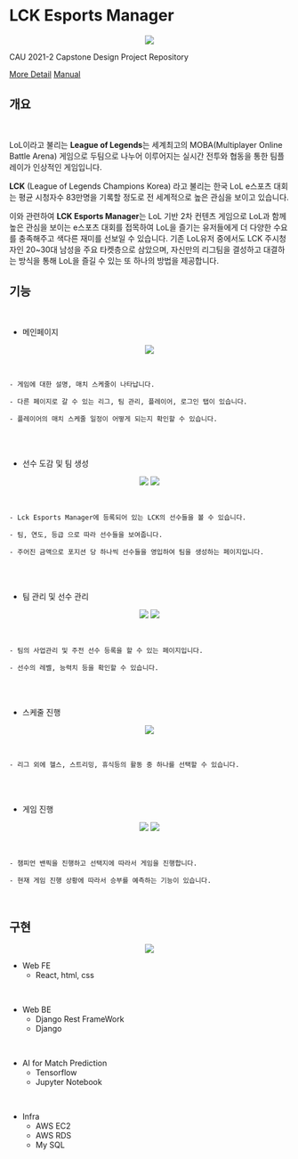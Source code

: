 LCK Esports Manager
==========
<p align="center">
 <img src = "./img/poster.PNG">
</p>
CAU 2021-2 Capstone Design Project Repository

[More Detail](https://github.com/Lck-Esports-Manager/LCK-Documents/blob/main/%EC%BA%A1%EC%8A%A4%ED%86%A4%20%EB%94%94%EC%9E%90%EC%9D%B8%20Final%20-%20LCK%20Esports%20Manager.pdf)
[Manual](https://github.com/Lck-Esports-Manager/LCK-Documents/blob/main/LCK_Esports_Manager_MANUAL.pdf)

개요
--------

<br>

LoL이라고 불리는 **League of Legends**는 세계최고의  MOBA(Multiplayer Online Battle Arena) 게임으로 두팀으로 나누어 이루어지는 실시간 전투와 협동을 통한 팀플레이가 인상적인 게임입니다.
<br>

**LCK** (League of Legends Champions Korea) 라고 불리는 한국 LoL e스포츠 대회는 평균 시청자수 83만명을 기록할 정도로 전 세계적으로 높은 관심을 보이고 있습니다. 
<br> 

이와 관련하여 **LCK Esports Manager**는 LoL 기반 2차 컨텐츠 게임으로 LoL과 함께 높은 관심을 보이는 e스포츠 대회를 접목하여 LoL을 즐기는 유저들에게 더 다양한 수요를 충족해주고 색다른 재미를 선보일 수 있습니다. 기존 LoL유저 중에서도 LCK 주시청자인 20~30대 남성을 주요 타켓층으로 삼았으며, 자신만의 리그팀을 결성하고 대결하는 방식을 통해 LoL을 즐길 수 있는 또 하나의 방법을 제공합니다.


기능
--------

<br>

* 메인페이지

<p align="center">
 <img src = "./img/main.PNG">
</p>

<br>

    - 게임에 대한 설명, 매치 스케줄이 나타납니다.

    - 다른 페이지로 갈 수 있는 리그, 팀 관리, 플레이어, 로그인 탭이 있습니다.

    - 플레이어의 매치 스케줄 일정이 어떻게 되는지 확인할 수 있습니다.
<br>
<br>

* 선수 도감 및 팀 생성

<p align="center">
 <img src = "./img/index.PNG">
 <img src = "./img/makeTeam.PNG">
</p>

<br>

    - Lck Esports Manager에 등록되어 있는 LCK의 선수들을 볼 수 있습니다.

    - 팀, 연도, 등급 으로 따라 선수들을 보여줍니다.

    - 주어진 금액으로 포지션 당 하나씩 선수들을 영입하여 팀을 생성하는 페이지입니다.
<br>
<br>

* 팀 관리 및 선수 관리

<p align="center">
 <img src = "./img/teamMamage.PNG">
 <img src = "./img/playerInfo.PNG">
</p>

<br>

    - 팀의 사업관리 및 주전 선수 등록을 할 수 있는 페이지입니다.

    - 선수의 레벨, 능력치 등을 확인할 수 있습니다.
<br>
<br>

* 스케줄 진행

<p align="center">
 <img src = "./img/schedule.PNG">
</p>

<br>

    - 리그 외에 헬스, 스트리밍, 휴식등의 활동 중 하나를 선택할 수 있습니다.
<br>
<br>

* 게임 진행

<p align="center">
 <img src = "./img/banPick.PNG">
 <img src = "./img/gamePlay.PNG">
</p>

<br>

    - 챔피언 밴픽을 진행하고 선택지에 따라서 게임을 진행합니다.

    - 현재 게임 진행 상황에 따라서 승부를 예측하는 기능이 있습니다.
<br>


구현
--------

<p align="center">
 <img src = "./img/infra.PNG">
<br>

* Web FE
    - React, html, css
<br>

* Web BE
    - Django Rest FrameWork
    - Django
<br>

* AI for Match Prediction
    - Tensorflow
    - Jupyter Notebook
<br>

* Infra
    - AWS EC2
    - AWS RDS
    - My SQL

